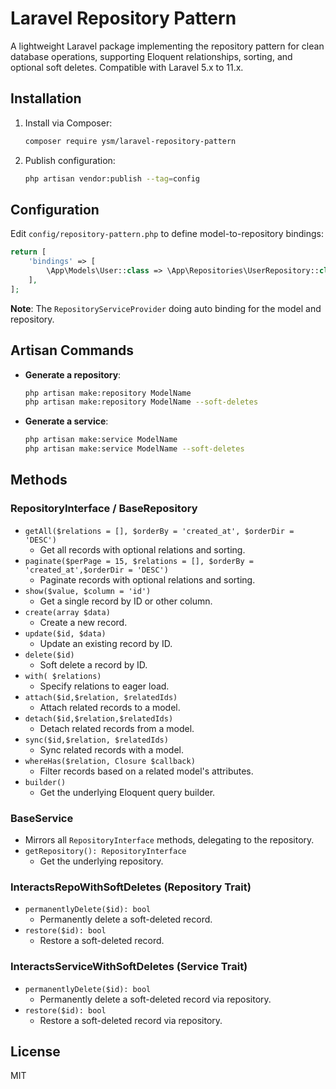 # Laravel Repository Pattern

A lightweight Laravel package implementing the repository pattern for clean database operations, supporting Eloquent
relationships, sorting, and optional soft deletes. Compatible with Laravel 5.x to 11.x.

## Installation

1. Install via Composer:

   ```bash
   composer require ysm/laravel-repository-pattern
   ```

2. Publish configuration:

   ```bash
   php artisan vendor:publish --tag=config
   ```

## Configuration

Edit `config/repository-pattern.php` to define model-to-repository bindings:

```php
return [
    'bindings' => [
        \App\Models\User::class => \App\Repositories\UserRepository::class,
    ],
];
```

**Note**: The `RepositoryServiceProvider` doing auto binding for the model and repository.

## Artisan Commands

- **Generate a repository**:

  ```bash
  php artisan make:repository ModelName
  php artisan make:repository ModelName --soft-deletes
  ```

- **Generate a service**:

  ```bash
  php artisan make:service ModelName
  php artisan make:service ModelName --soft-deletes
  ```

## Methods

### RepositoryInterface / BaseRepository

- `getAll($relations = [], $orderBy = 'created_at', $orderDir = 'DESC')`
    - Get all records with optional relations and sorting.
- `paginate($perPage = 15, $relations = [], $orderBy = 'created_at',$orderDir = 'DESC')`
    - Paginate records with optional relations and sorting.
- `show($value, $column = 'id')`
    - Get a single record by ID or other column.
- `create(array $data)`
    - Create a new record.
- `update($id, $data)`
    - Update an existing record by ID.
- `delete($id)`
    - Soft delete a record by ID.
- `with( $relations)`
    - Specify relations to eager load.
- `attach($id,$relation, $relatedIds)`
    - Attach related records to a model.
- `detach($id,$relation,$relatedIds)`
    - Detach related records from a model.
- `sync($id,$relation, $relatedIds)`
    - Sync related records with a model.
- `whereHas($relation, Closure $callback)`
    - Filter records based on a related model's attributes.
- `builder()`
    - Get the underlying Eloquent query builder.

### BaseService

- Mirrors all `RepositoryInterface` methods, delegating to the repository.
- `getRepository(): RepositoryInterface`
    - Get the underlying repository.

### InteractsRepoWithSoftDeletes (Repository Trait)

- `permanentlyDelete($id): bool`
    - Permanently delete a soft-deleted record.
- `restore($id): bool`
    - Restore a soft-deleted record.

### InteractsServiceWithSoftDeletes (Service Trait)

- `permanentlyDelete($id): bool`
    - Permanently delete a soft-deleted record via repository.
- `restore($id): bool`
    - Restore a soft-deleted record via repository.

## License

MIT
